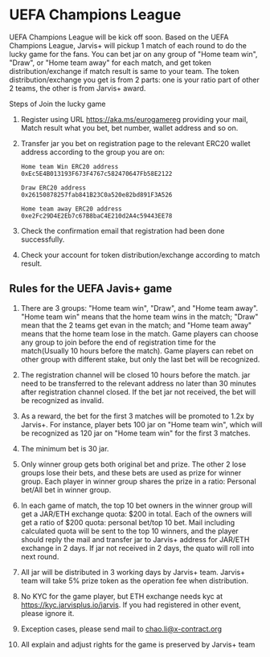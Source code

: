 
# UEFA Champions League #

UEFA Champions League will be kick off soon. Based on the UEFA Champions League, Jarvis+ will pickup 1 match of each round to do the lucky game for the fans. You can bet jar on any group of "Home team win", "Draw", or "Home team away" for each match, and get token distribution/exchange if match result is same to your team. The token distribution/exchange you get is from 2 parts: one is your ratio part of other 2 teams, the other is from Jarvis+ award.

Steps of Join the lucky game

1)  Register using URL https://aka.ms/eurogamereg providing your mail, Match result what you bet, bet number, wallet address and so on.  

2)  Transfer jar you bet on registration page to the relevant ERC20 wallet address according to the group you are on:

        Home team Win ERC20 address   0xEc5E4B013193F673F4767c582470647Fb58E2122

        Draw ERC20 address            0x26150878257fab841B23C0a520e82bd891F3A526

        Home team away ERC20 address  0xe2Fc29D4E2Eb7c67B8baC4E210d2A4c59443EE78

3)  Check the confirmation email that registration had been done successfully. 

4)  Check your account for token distribution/exchange according to match result. 

## Rules for the UEFA Javis+ game ## 

1. There are 3 groups: "Home team win", "Draw", and "Home team away". "Home team win" means that the home team wins in the match; "Draw" mean that the 2 teams get evan in the match; and "Home team away" means that the home team lose in the match. Game players can choose any group to join before the end of registration time for the match(Usually 10 hours before the match).  Game players can rebet on other group with different stake, but only the last bet will be recognized.

2. The registration channel will be closed 10 hours before the match. jar need to be transferred to the relevant address no later than 30 minutes after registration channel closed. If the bet jar not received,  the bet will be recognized as invalid.

3. As a reward, the bet for the first 3 matches will be promoted to 1.2x by Jarvis+. For instance, player bets 100 jar on "Home team win", which will be recognized as 120 jar on "Home team win" for the first 3 matches.

4. The minimum bet is 30 jar.

5. Only winner group gets both original bet and prize. The other 2 lose groups lose their bets, and these bets are used as prize for winner group. Each player in winner group shares the prize in a ratio: Personal bet/All bet in winner group. 

6. In each game of match, the top 10 bet owners in the winner group will get a JAR/ETH exchange quota: $200 in total. Each of the owners will get a ratio of $200 quota: personal bet/top 10 bet. Mail including calculated quota will be sent to the top 10 winners, and the player should reply the mail and transfer jar to Jarvis+ address for JAR/ETH exchange in 2 days. If jar not received in 2 days, the quato will roll into next round.

7. All jar will be distributed in 3 working days by Jarvis+ team. Jarvis+ team will take 5% prize token as the operation fee when distribution.

8. No KYC for the game player, but ETH exchange needs kyc at https://kyc.jarvisplus.io/jarvis. If you had registered in other event, please ignore it.

9. Exception cases, please send mail to <chao.li@x-contract.org>

10. All explain and adjust rights for the game is preserved by Jarvis+ team

